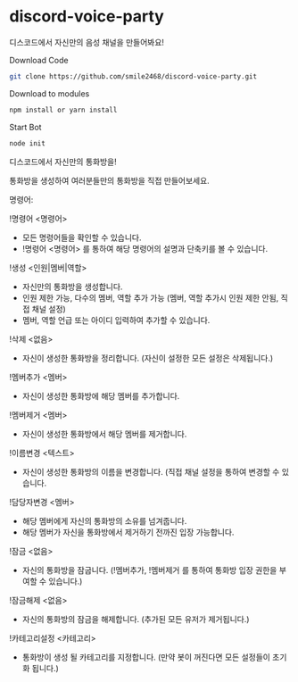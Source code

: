 # discord-voice-party
디스코드에서 자신만의 음성 채널을 만들어봐요!

Download Code
```sh
git clone https://github.com/smile2468/discord-voice-party.git
```

Download to modules
```sh
npm install or yarn install
```

Start Bot
```sh
node init
```

디스코드에서 자신만의 통화방을!

통화방을 생성하여 여러분들만의 통화방을 직접 만들어보세요.

명령어:

!명령어 <명령어>
- 모든 명령어들을 확인할 수 있습니다.
- !명령어 <명령어> 를 통하여 해당 명령어의 설명과 단축키를 볼 수 있습니다.

!생성 <인원|멤버|역할>
- 자신만의 통화방을 생성합니다.
- 인원 제한 가능, 다수의 멤버, 역할 추가 가능 (멤버, 역할 추가시 인원 제한 안됨, 직접 채널 설정)
- 멤버, 역할 언급 또는 아이디 입력하여 추가할 수  있습니다.

!삭제 <없음>
- 자신이 생성한 통화방을 정리합니다. (자신이 설정한 모든 설정은 삭제됩니다.)

!멤버추가 <멤버>
- 자신이 생성한 통화방에 해당 멤버를 추가합니다.

!멤버제거 <멤버>
- 자신이 생성한 통화방에서 해당 멤버를 제거합니다.

!이름변경 <텍스트>
- 자신이 생성한 통화방의 이름을 변경합니다. (직접 채널 설정을 통하여 변경할 수 있습니다.

!담당자변경 <멤버>
- 해당 멤버에게 자신의 통화방의 소유를 넘겨줍니다.
- 해당 멤버가 자신을 통화방에서 제거하기 전까진 입장 가능합니다.

!잠금 <없음>
- 자신의 통화방을 잠굽니다. (!멤버추가, !멤버제거 를 통하여 통화방 입장 권한을 부여할 수 있습니다.)

!잠금해제 <없음>
- 자신의 통화방의 잠금을 해제합니다. (추가된 모든 유저가 제거됩니다.)

!카테고리설정 <카테고리>
- 통화방이 생성 될 카테고리를 지정합니다. (만약 봇이 꺼진다면 모든 설정들이 초기화 됩니다.)
